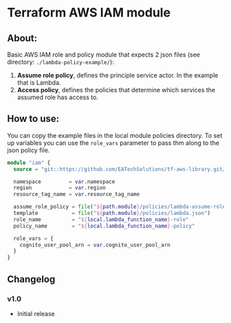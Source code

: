 # Terraform AWS IAM module

## About:

Basic AWS IAM role and policy module that expects 2 json files (see directory: ```./lambda-policy-example/```):

1) **Assume role policy**, defines the principle service actor. In the example that is Lambda.
2) **Access policy**, defines the policies that determine which services the assumed role has access to.


## How to use:

You can copy the example files in the local module policies directory. To set up variables you can use the ```role_vars``` parameter to pass thm along to the json policy file.

```terraform
module "iam" {
  source = "git::https://github.com/EATechSolutions/tf-aws-library.git//iam"

  namespace         = var.namespace
  region            = var.region
  resource_tag_name = var.resource_tag_name

  assume_role_policy = file("${path.module}/policies/lambda-assume-role.json")
  template           = file("${path.module}/policies/lambda.json")
  role_name          = "${local.lambda_function_name}-role"
  policy_name        = "${local.lambda_function_name}-policy"

  role_vars = {
    cognito_user_pool_arn = var.cognito_user_pool_arn
  }
}
```

## Changelog

### v1.0
 - Initial release